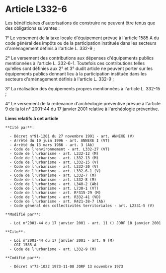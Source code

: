# Article L332-6

Les bénéficiaires d'autorisations de construire ne peuvent être tenus que des obligations suivantes :

1° Le versement de la taxe locale d'équipement prévue à l'article 1585 A du code général des impôts ou de la participation
instituée dans les secteurs d'aménagement définis à l'article L. 332-9 ;

2° Le versement des contributions aux dépenses d'équipements publics mentionnées à l'article L. 332-6-1. Toutefois ces
contributions telles qu'elles sont définies aux 2° et 3° dudit article ne peuvent porter sur les équipements publics donnant
lieu à la participation instituée dans les secteurs d'aménagement définis à l'article L. 332-9 ;

3° La réalisation des équipements propres mentionnées à l'article L. 332-15 ;

4° Le versement de la redevance d'archéologie préventive prévue à l'article 9 de la loi n° 2001-44 du 17 janvier 2001
relative à l'archéologie préventive.

**Liens relatifs à cet article**

	**Cité par**:

	  - Décret n°91-1201 du 27 novembre 1991 - art. ANNEXE (V)
	  - Arrêté du 10 juin 1996 - art. ANNEXE I (VT)
	  - Arrêté du 13 mars 1986 - art. 3 (Ab)
	  - Code de l'environnement - art. L332-27 (VT)
	  - Code de l'urbanisme - art. L332-12 (M)
	  - Code de l'urbanisme - art. L332-13 (M)
	  - Code de l'urbanisme - art. L332-15 (V)
	  - Code de l'urbanisme - art. L332-30 (V)
	  - Code de l'urbanisme - art. L332-6-1 (V)
	  - Code de l'urbanisme - art. L332-7 (M)
	  - Code de l'urbanisme - art. L332-8 (M)
	  - Code de l'urbanisme - art. L340-2 (Ab)
	  - Code de l'urbanisme - art. L730-1 (VT)
	  - Code de l'urbanisme - art. R*315-29 (M)
	  - Code de l'urbanisme - art. R332-41 (VD)
	  - Code de l'urbanisme - art. R421-38-7 (Ab)
	  - Code général des collectivités territoriales - art. L2331-5 (V)

	**Modifié par**:

	  - Loi n°2001-44 du 17 janvier 2001 - art. 11 () JORF 18 janvier 2001

	**Cite**:

	  - Loi n°2001-44 du 17 janvier 2001 - art. 9 (M)
	  - CGI 1585 A
	  - Code de l'urbanisme - art. L332-9 (M)

	**Codifié par**:

	  - Décret n°73-1022 1973-11-08 JORF 13 novembre 1973
